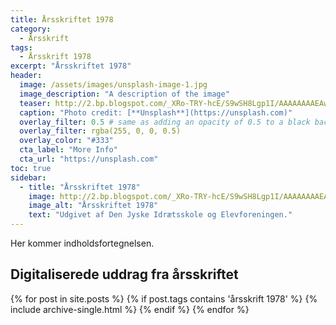 ```yaml
---
title: Årsskriftet 1978
category:
  - Årsskrift
tags:
  - Årsskrift 1978
excerpt: "Årsskriftet 1978"
header:
  image: /assets/images/unsplash-image-1.jpg
  image_description: "A description of the image"
  teaser: http://2.bp.blogspot.com/_XRo-TRY-hcE/S9wSH8Lgp1I/AAAAAAAAEAw/l1Ffssj2mM8/s400/4563302206_68a09f4f25.jpg
  caption: "Photo credit: [**Unsplash**](https://unsplash.com)"
  overlay_filter: 0.5 # same as adding an opacity of 0.5 to a black background
  overlay_filter: rgba(255, 0, 0, 0.5)
  overlay_color: "#333"
  cta_label: "More Info"
  cta_url: "https://unsplash.com"
toc: true
sidebar:
  - title: "Årsskriftet 1978"
    image: http://2.bp.blogspot.com/_XRo-TRY-hcE/S9wSH8Lgp1I/AAAAAAAAEAw/l1Ffssj2mM8/s400/4563302206_68a09f4f25.jpg
    image_alt: "Årsskriftet 1978"
    text: "Udgivet af Den Jyske Idrætsskole og Elevforeningen."
---
```


Her kommer indholdsfortegnelsen.

## Digitaliserede uddrag fra årsskriftet

<div class="grid__wrapper">
  {% for post in site.posts %}
    {% if post.tags contains 'årsskrift 1978' %}
      {% include archive-single.html %}
    {% endif %}
  {% endfor %}
</div>
